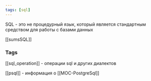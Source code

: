 ```yaml
---
tags: [sql]
---
```


SQL - это не процедурный язык, который является стандартным средством для работы с базами данных 


[[sumsSQL]]
### Tags

[[sql_operation]] - операции sql и других диалектов

[[psql]] - информация о [[MOC-PostgreSql]]


